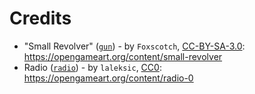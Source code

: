 # Credits
* "Small Revolver" ([`gun`](./gun/)) - by `Foxscotch`, [CC-BY-SA-3.0](<https://creativecommons.org/licenses/by-sa/3.0/>): <https://opengameart.org/content/small-revolver>
* Radio ([`radio`](./radio/)) - by `laleksic`, [CC0](<http://creativecommons.org/publicdomain/zero/1.0/>): <https://opengameart.org/content/radio-0>
